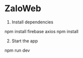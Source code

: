 # ZaloWeb

1.  Install dependencies

npm install firebase axios
npm install


2. Start the app

npm run dev

